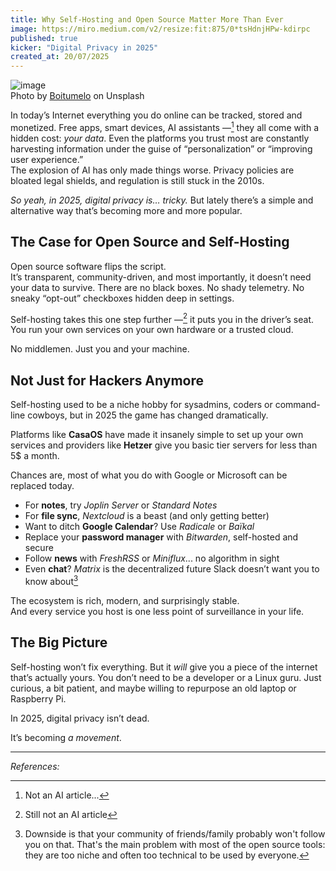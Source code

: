 ```yaml
---
title: Why Self-Hosting and Open Source Matter More Than Ever
image: https://miro.medium.com/v2/resize:fit:875/0*tsHdnjHPw-kdirpc
published: true
kicker: "Digital Privacy in 2025"
created_at: 20/07/2025
---
```


<img src="https://miro.medium.com/v2/resize:fit:875/0*tsHdnjHPw-kdirpc" alt="image">
<div class="unsplash-mention">
  Photo by <a href="https://unsplash.com/@writecodenow">Boitumelo</a> on Unsplash
</div>

In today’s Internet everything you do online can be tracked, stored and monetized.
Free apps, smart devices, AI assistants —[^1] they all come with a hidden cost: _your data_. Even the platforms you trust most are constantly harvesting information under the guise of “personalization” or “improving user experience.”  
The explosion of AI has only made things worse. Privacy policies are bloated legal shields, and regulation is still stuck in the 2010s.

_So yeah, in 2025, digital privacy is… tricky._ But lately there’s a simple and alternative way that’s becoming more and more popular.

## The Case for Open Source and Self-Hosting

Open source software flips the script.  
It’s transparent, community-driven, and most importantly, it doesn’t need your data to survive. There are no black boxes. No shady telemetry. No sneaky “opt-out” checkboxes hidden deep in settings.

Self-hosting takes this one step further —[^2] it puts you in the driver’s seat.  
You run your own services on your own hardware or a trusted cloud.

No middlemen. Just you and your machine.

## Not Just for Hackers Anymore

Self-hosting used to be a niche hobby for sysadmins, coders or command-line cowboys, but in 2025 the game has changed dramatically.

Platforms like **CasaOS** have made it insanely simple to set up your own services and providers like **Hetzer** give you basic tier servers for less than 5$ a month.

Chances are, most of what you do with Google or Microsoft can be replaced today.

- For **notes**, try _Joplin Server_ or _Standard Notes_
- For **file sync**, _Nextcloud_ is a beast (and only getting better)
- Want to ditch **Google Calendar**? Use _Radicale_ or _Baïkal_
- Replace your **password manager** with _Bitwarden_, self-hosted and secure
- Follow **news** with _FreshRSS_ or _Miniflux_... no algorithm in sight
- Even **chat**? _Matrix_ is the decentralized future Slack doesn’t want you to know about[^3]

The ecosystem is rich, modern, and surprisingly stable.  
And every service you host is one less point of surveillance in your life.

## The Big Picture

Self-hosting won’t fix everything. But it _will_ give you a piece of the internet that’s actually yours. You don’t need to be a developer or a Linux guru.
Just curious, a bit patient, and maybe willing to repurpose an old laptop or Raspberry Pi.

In 2025, digital privacy isn’t dead.

It’s becoming _a movement_.

---

_References:_

[^1]: Not an AI article...
[^2]: Still not an AI article
[^3]: Downside is that your community of friends/family probably won't follow you on that. That's the main problem with most of the open source tools: they are too niche and often too technical to be used by everyone.
